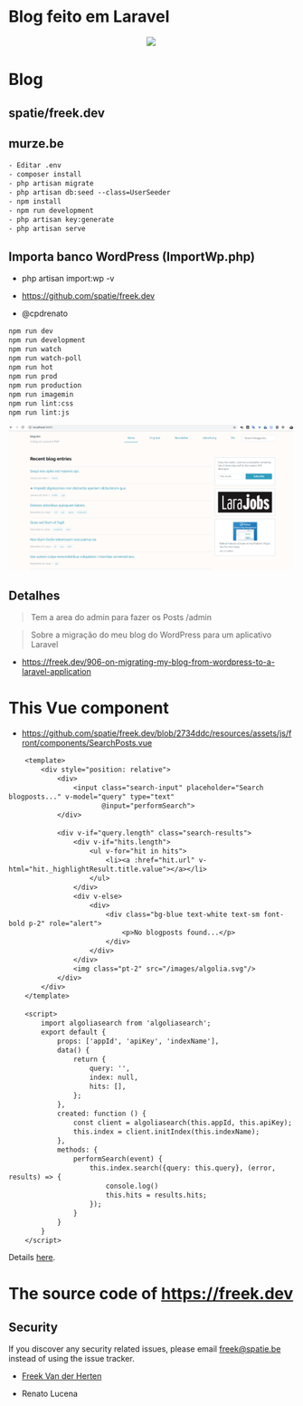 # Blog feito em Laravel
<p align="center"><img src="https://laravel.com/assets/img/components/logo-laravel.svg"></p>

# Blog
## spatie/freek.dev
## murze.be

```
- Editar .env
- composer install
- php artisan migrate
- php artisan db:seed --class=UserSeeder
- npm install
- npm run development
- php artisan key:generate
- php artisan serve
```

## Importa banco WordPress (ImportWp.php)
- php artisan import:wp -v

- https://github.com/spatie/freek.dev
- @cpdrenato


```
npm run dev
npm run development
npm run watch
npm run watch-poll
npm run hot
npm run prod
npm run production
npm run imagemin
npm run lint:css
npm run lint:js
```

<p align="center"><img src="1.png"></p>

## Detalhes
> Tem a area do admin para fazer os Posts
> /admin

> Sobre a migração do meu blog do WordPress para um aplicativo Laravel
- https://freek.dev/906-on-migrating-my-blog-from-wordpress-to-a-laravel-application

# This Vue component 
- https://github.com/spatie/freek.dev/blob/2734ddc/resources/assets/js/front/components/SearchPosts.vue

```
	<template>
	    <div style="position: relative">
	        <div>
	            <input class="search-input" placeholder="Search blogposts..." v-model="query" type="text"
	                   @input="performSearch">
	        </div>

	        <div v-if="query.length" class="search-results">
	            <div v-if="hits.length">
	                <ul v-for="hit in hits">
	                    <li><a :href="hit.url" v-html="hit._highlightResult.title.value"></a></li>
	                </ul>
	            </div>
	            <div v-else>
	                <div>
	                    <div class="bg-blue text-white text-sm font-bold p-2" role="alert">
	                        <p>No blogposts found...</p>
	                    </div>
	                </div>
	            </div>
	            <img class="pt-2" src="/images/algolia.svg"/>
	        </div>
	    </div>
	</template>

	<script>
	    import algoliasearch from 'algoliasearch';
	    export default {
	        props: ['appId', 'apiKey', 'indexName'],
	        data() {
	            return {
	                query: '',
	                index: null,
	                hits: [],
	            };
	        },
	        created: function () {
	            const client = algoliasearch(this.appId, this.apiKey);
	            this.index = client.initIndex(this.indexName);
	        },
	        methods: {
	            performSearch(event) {
	                this.index.search({query: this.query}, (error, results) => {
	                    console.log()
	                    this.hits = results.hits;
	                });
	            }
	        }
	    }
	</script>
```

Details [here](https://murze.be/on-migrating-my-blog-from-wordpress-to-a-laravel-application).

# The source code of https://freek.dev
## Security

If you discover any security related issues, please email freek@spatie.be instead of using the issue tracker.

- [Freek Van der Herten](https://github.com/freekmurze)

- Renato Lucena